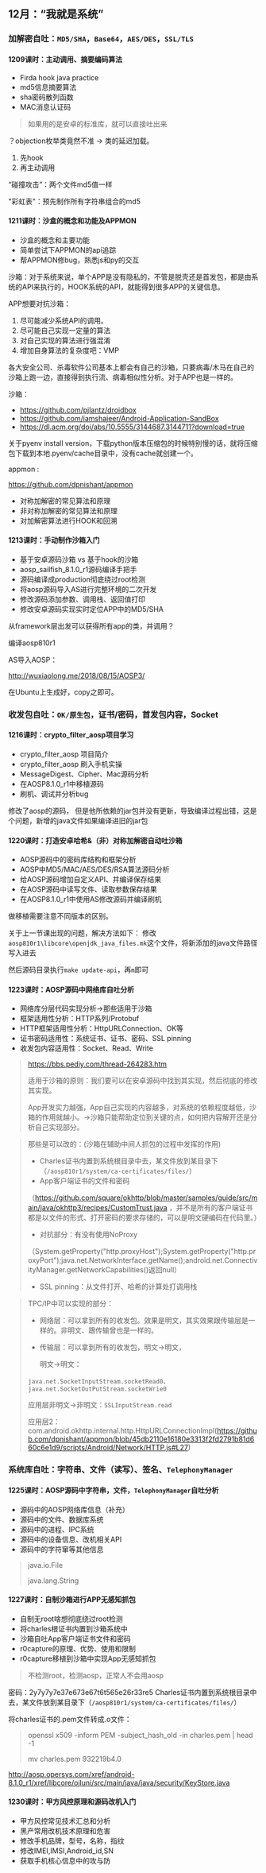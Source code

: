 ## 12月：“我就是系统”

### 加解密自吐：`MD5/SHA`，`Base64`，`AES/DES`，`SSL/TLS`

#### 1209课时：主动调用、摘要编码算法

- Firda hook java practice
- md5信息摘要算法
- sha密码散列函数
- MAC消息认证码

> 如果用的是安卓的标准库，就可以直接吐出来

？objection枚举类竟然不准 ->  类的延迟加载。

1. 先hook
2. 再主动调用

“碰撞攻击”：两个文件md5值一样 

"彩虹表"：预先制作所有字符串组合的md5

#### 1211课时：沙盒的概念和功能及APPMON

- 沙盒的概念和主要功能
- 简单尝试下APPMON的api追踪
- 帮APPMON修bug，熟悉js和py的交互

沙箱：对于系统来说，单个APP是没有隐私的，不管是脱壳还是首发包，都是由系统的API来执行的，HOOK系统的API，就能得到很多APP的关键信息。

APP想要对抗沙箱：

1. 尽可能减少系统API的调用。
2. 尽可能自己实现一定量的算法
3. 对自己实现的算法进行强混淆
4. 增加自身算法的复杂度吧：VMP

各大安全公司、杀毒软件公司基本上都会有自己的沙箱，只要病毒/木马在自己的沙箱上跑一边，直接得到执行流、病毒相似性分析。对于APP也是一样的。

沙箱：

- https://github.com/pjlantz/droidbox
- https://github.com/iamshajeer/Android-Application-SandBox
- https://dl.acm.org/doi/abs/10.5555/3144687.3144711?download=true

关于pyenv install version，下载python版本压缩包的时候特别慢的话，就将压缩包下载到本地.pyenv/cache目录中，没有cache就创建一个。

appmon :

https://github.com/dpnishant/appmon

- 对称加解密的常见算法和原理
- 非对称加解密的常见算法和原理
- 对加解密算法进行HOOK和回溯

#### 1213课时：手动制作沙箱入门

- 基于安卓源码沙箱 vs 基于hook的沙箱
- aosp_sailfish_8.1.0_r1源码编译手把手
- 源码编译成production彻底绕过root检测
- 将aosp源码导入AS进行完整环境的二次开发
- 修改源码添加参数、调用栈、返回值打印
- 修改安卓源码实现实时定位APP中的MD5/SHA

从framework层出发可以获得所有app的类，并调用？

编译aosp810r1

AS导入AOSP：

http://wuxiaolong.me/2018/08/15/AOSP3/

在Ubuntu上生成好，copy之即可。

### 收发包自吐：`OK/原生包`，证书/密码，首发包内容，Socket

#### 1216课时：crypto_filter_aosp项目学习

- crypto_filter_aosp 项目简介
- crypto_filter_aosp 刷入手机实操
- MessageDigest、Cipher、Mac源码分析
- 在AOSP8.1.0_r1中移植源码
- 刷机、调试并分析bug

修改了aosp的源码， 但是他所依赖的jar包并没有更新，导致编译过程出错，这是个问题，新增的java文件如果编译进旧的jar包

#### 1220课时：打造安卓哈希&（非）对称加解密自动吐沙箱

- AOSP源码中的密码库结构和框架分析
-  AOSP中MD5/MAC/AES/DES/RSA算法源码分析
- 给AOSP源码增加自定义API、并编译保存结果
- 在AOSP源码中读写文件、读取参数保存结果
- 在AOSP8.1.0_r1中使用AS修改源码并编译刷机

做移植需要注意不同版本的区别。

关于上一节课出现的问题，解决方法如下： 修改`aosp810r1\libcore\openjdk_java_files.mk`这个文件，将新添加的java文件路径写入进去

然后源码目录执行`make update-api`，再`m`即可

#### 1223课时：AOSP源码中网络库自吐分析

- 网络库分层代码实现分析->那些适用于沙箱
- 框架适用性分析：HTTP系列/Protobuf
- HTTP框架适用性分析：HttpURLConnection、OK等
- 证书密码适用性：系统证书、证书、密码、SSL pinning
- 收发包内容适用性：Socket、Read、Write

> https://bbs.pediy.com/thread-264283.htm
>
> 适用于沙箱的原则：我们要可以在安卓源码中找到其实现，然后彻底的修改其实现。
>
> App开发实力越强，App自己实现的内容越多，对系统的依赖程度越低，沙箱的作用就越小。->沙箱只能帮助定位到关键的点，如何把内容解开还是分析自己实现部分。

> 那些是可以改的：(沙箱在辅助中间人抓包的过程中发挥的作用)
>
> - Charles证书内置到系统根目录中去，某文件放到某目录下（`/aosp810r1/system/ca-certificates/files/`）
> - App客户端证书的文件和密码
>
> （https://github.com/square/okhttp/blob/master/samples/guide/src/main/java/okhttp3/recipes/CustomTrust.java ，并不是所有的客户端证书都是以文件的形式、打开密码的要求存储的，可以是明文硬编码在代码里。）
>
> - 对抗部分：有没有使用NoProxy
>
> （System.getProperty("http.proxyHost");System.getProperty("http.proxyPort");java.net.NetworkInterface.getName();android.net.ConnectivityManager.getNetworkCapabilities()返回null）
>
> - SSL pinning：从文件打开、哈希的计算处打调用栈

> TPC/IP中可以实现的部分：
>
> - 网络层：可以拿到所有的收发包。效果是明文，其实效果跟传输层是一样的。非明文、跟传输曾也是一样的。
>
> - 传输层：可以拿到所有的收发包，明文->明文，
>
>   明文->明文：
>
> `java.net.SocketInputStream.socketRead0`、`java.net.SocketOutPutStream.socketWrie0`
>
> 应用层非明文->非明文：`SSLInputStream.read`
>
> 应用层2：com.android.okhttp.internal.http.HttpURLConnectionImpl(https://github.com/dpnishant/appmon/blob/45db2110e16180e3313f2fd2791b81d660c6e1d9/scripts/Android/Network/HTTP.js#L27)


### 系统库自吐：字符串、文件（读写）、签名、`TelephonyManager`

#### 1225课时：AOSP源码中字符串，文件，`TelephonyManager`自吐分析

- 源码中的AOSP网络库信息（补充）
- 源码中的文件、数据库系统
- 源码中的进程、IPC系统
- 源码中的设备信息、改机相关API
- 源码中的字符窜等其他信息

> java.io.File
>
> java.lang.String

#### 1227课时：自制沙箱进行APP无感知抓包

- 自制无root啥想彻底绕过root检测
- 将charles根证书内置到沙箱系统中
- 沙箱自吐App客户端证书文件和密码 
- r0capture的原理、优势、使用和限制
- r0capture移植到沙箱中实现App无感知抓包
> 不检测root，检测aosp，正常人不会用aosp

密码：2y7y7y7e37e673e67t6t565e26r33re5
Charles证书内置到系统根目录中去，某文件放到某目录下（`/aosp810r1/system/ca-certificates/files/`）

将charles证书的.pem文件转成.o文件：

> openssl x509 -inform PEM -subject_hash_old -in charles.pem | head -1
>
> mv charles.pem 932219b4.0

http://aosp.opersys.com/xref/android-8.1.0_r1/xref/libcore/ojluni/src/main/java/java/security/KeyStore.java

#### 1230课时：甲方风控原理和源码改机入门

- 甲方风控常见技术汇总和分析
- 黑产常用改机技术原理和危害
- 修改手机品牌，型号，名称，指纹
- 修改IMEI,IMSI,Android_id,SN
- 获取手机核心信息中的攻与防

